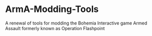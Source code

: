 # ArmA-Modding-Tools
A renewal of tools for modding the Bohemia Interactive game Armed Assault formerly known as Operation Flashpoint
